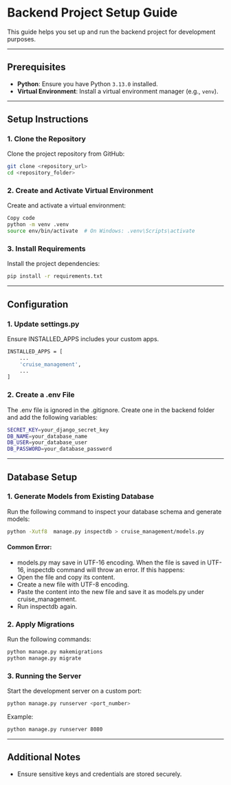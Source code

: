 # Backend Project Setup Guide

This guide helps you set up and run the backend project for development purposes.

---

## Prerequisites

- **Python**: Ensure you have Python `3.13.0` installed.
- **Virtual Environment**: Install a virtual environment manager (e.g., `venv`).

---

## Setup Instructions

### 1. Clone the Repository
Clone the project repository from GitHub:
```bash
git clone <repository_url>
cd <repository_folder>
```
### 2. Create and Activate Virtual Environment
Create and activate a virtual environment:

```bash
Copy code
python -m venv .venv
source env/bin/activate  # On Windows: .venv\Scripts\activate
```
### 3. Install Requirements
Install the project dependencies:

```bash
pip install -r requirements.txt
```
---
## Configuration
### 1. Update settings.py
Ensure INSTALLED_APPS includes your custom apps.
```bash
INSTALLED_APPS = [
    ...
    'cruise_management',
    ...
]
```
### 2. Create a .env File
The .env file is ignored in the .gitignore. Create one in the backend folder and add the following variables:
```bash
SECRET_KEY=your_django_secret_key
DB_NAME=your_database_name
DB_USER=your_database_user
DB_PASSWORD=your_database_password
```
---
## Database Setup
### 1. Generate Models from Existing Database
Run the following command to inspect your database schema and generate models:

```bash
python -Xutf8  manage.py inspectdb > cruise_management/models.py 
```
#### Common Error:
- models.py may save in UTF-16 encoding. When the file is saved in UTF-16, inspectdb command will throw an error. If this happens:
- Open the file and copy its content.
- Create a new file with UTF-8 encoding.
- Paste the content into the new file and save it as models.py under cruise_management.
- Run inspectdb again.

### 2. Apply Migrations
Run the following commands:

```bash
python manage.py makemigrations
python manage.py migrate
```
### 3. Running the Server
Start the development server on a custom port:

```bash
python manage.py runserver <port_number>
```
Example:
```bash
python manage.py runserver 8080
```
---
## Additional Notes
- Ensure sensitive keys and credentials are stored securely.
